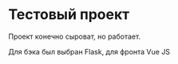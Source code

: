# Тестовый проект

Проект конечно сыроват, но работает.

Для бэка был выбран Flask, для фронта Vue JS